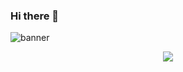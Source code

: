 ### Hi there 👋
<img src='https://github.com/mhhpc/mhhpc/assets/93550340/53dcc82f-5a92-4cbe-8445-47edac3ff309' alt="banner"></img>


<p align="center">
  <img src="https://github.com/mhhpc/mhhpc/assets/93550340/53dcc82f-5a92-4cbe-8445-47edac3ff309" />
</p>




<!--
**mhhpc/mhhpc** is a ✨ _special_ ✨ repository because its `README.md` (this file) appears on your GitHub profile.

Here are some ideas to get you started:

- 🔭 I’m currently working on ...
- 🌱 I’m currently learning ...
- 👯 I’m looking to collaborate on ...
- 🤔 I’m looking for help with ...
- 💬 Ask me about ...
- 📫 How to reach me: ...
- 😄 Pronouns: ...
- ⚡ Fun fact: ...
-->
